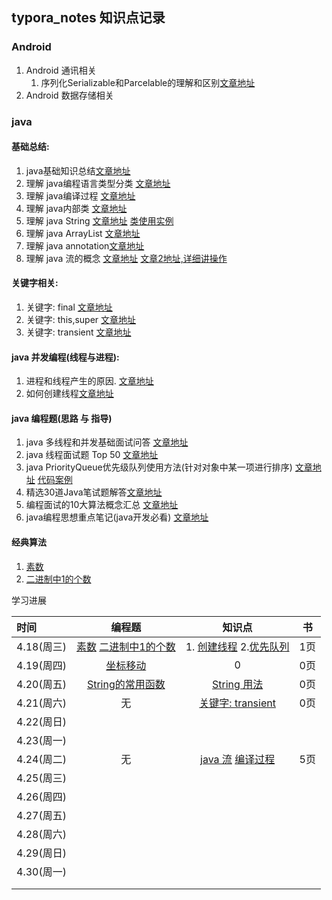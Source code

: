 ## typora_notes 知识点记录
### Android

1. Android 通讯相关
   1. 序列化Serializable和Parcelable的理解和区别[文章地址](https://github.com/chaoxiongTian/typora_notes/blob/master/%E6%8A%80%E6%9C%AF%E6%96%87%E6%A1%A3/Android%E7%9B%B8%E5%85%B3/%E5%BA%8F%E5%88%97%E5%8C%96Serializable%E5%92%8CParcelable%E7%9A%84%E7%90%86%E8%A7%A3%E5%92%8C%E5%8C%BA%E5%88%AB.md)
2. Android 数据存储相关

### java

#### 基础总结:

1. java基础知识总结[文章地址](https://github.com/chaoxiongTian/typora_notes/blob/master/%E6%8A%80%E6%9C%AF%E6%96%87%E6%A1%A3/Java%E7%9B%B8%E5%85%B3/java%E5%9F%BA%E7%A1%80%E5%A4%8D%E4%B9%A0%E6%80%BB%E7%BB%93.md)
2. 理解 java编程语言类型分类 [文章地址](https://github.com/chaoxiongTian/typora_notes/blob/master/%E6%8A%80%E6%9C%AF%E6%96%87%E6%A1%A3/Java%E7%9B%B8%E5%85%B3/%E8%AF%AD%E8%A8%80%E5%88%86%E7%B1%BB(%E7%BC%96%E8%AF%91%E5%9E%8B%E5%92%8C%E8%A7%A3%E9%87%8A%E5%9E%8B).md)
3. 理解 java编译过程 [文章地址](https://github.com/chaoxiongTian/typora_notes/blob/master/%E6%8A%80%E6%9C%AF%E6%96%87%E6%A1%A3/Java%E7%9B%B8%E5%85%B3/%E7%BC%96%E8%AF%91%E8%BF%87%E7%A8%8B%E5%92%8C%E8%BF%90%E8%A1%8C%E8%BF%87%E7%A8%8B.md)
4. 理解 java内部类 [文章地址](https://www.cnblogs.com/hasse/p/5020519.html)
5. 理解 java String [文章地址](https://www.cnblogs.com/xiaoxi/p/6036701.html)  [类使用实例](https://github.com/chaoxiongTian/algorithm/blob/master/Algorithm_java_idea/src/com/chaoxiong/niuke/huawei/StringUser.java)
6. 理解 java ArrayList [文章地址](http://www.cnblogs.com/xiaoxi/p/6097932.html)
7. 理解 java annotation[文章地址](https://blog.csdn.net/briblue/article/details/73824058)
8. 理解 java 流的概念 [文章地址](https://blog.csdn.net/sunhuaqiang1/article/details/52756999) [文章2地址,详细讲操作](www.cnblogs.com/lich/archive/2011/12/11/2283700.html)

#### 关键字相关:

1. 关键字: final [文章地址](https://www.cnblogs.com/dotgua/p/6357951.html)
2. 关键字: this,super [文章地址](http://www.cnblogs.com/hasse/p/5023392.html)
3. 关键字: transient [文章地址](http://www.cnblogs.com/lanxuezaipiao/p/3369962.html)

#### java 并发编程(线程与进程):

1. 进程和线程产生的原因. [文章地址](http://www.cnblogs.com/dolphin0520/p/3910667.html)
2. 如何创建线程[文章地址](http://www.cnblogs.com/dolphin0520/p/3913517.html)

#### java 编程题(思路 与 指导)

1. java 多线程和并发基础面试问答 [文章地址](http://www.cnblogs.com/dolphin0520/p/3932934.html)
2. java 线程面试题 Top 50 [文章地址](http://www.cnblogs.com/dolphin0520/p/3958019.html)
3. java PriorityQueue优先级队列使用方法(针对对象中某一项进行排序) [文章地址](https://blog.csdn.net/hiphopmattshi/article/details/7334487)  [代码案例](https://github.com/chaoxiongTian/algorithm/blob/master/Algorithm_java_idea/src/com/chaoxiong/niuke/huawei/priorityQueue.java)
4. 精选30道Java笔试题解答[文章地址](http://www.cnblogs.com/lanxuezaipiao/p/3371224.html)
5. 编程面试的10大算法概念汇总 [文章地址](http://www.cnblogs.com/lanxuezaipiao/p/3447757.html)
6. java编程思想重点笔记(java开发必看) [文章地址](http://www.cnblogs.com/lanxuezaipiao/p/4153070.html)


#### 经典算法

1. [素数](https://github.com/chaoxiongTian/algorithm/blob/master/Algorithm_java_idea/src/com/chaoxiong/niuke/huawei/ClassicsArithmetic.java)
2. [二进制中1的个数](https://github.com/chaoxiongTian/algorithm/blob/master/Algorithm_java_idea/src/com/chaoxiong/niuke/huawei/ClassicsArithmetic.java)


学习进展

| 时间       |                   编程题                    |                   知识点                    | 书    |
| :------- | :--------------------------------------: | :--------------------------------------: | ---- |
| 4.18(周三) | [素数](https://github.com/chaoxiongTian/algorithm/blob/master/Algorithm_java_idea/src/com/chaoxiong/niuke/huawei/ClassicsArithmetic.java) [二进制中1的个数](https://github.com/chaoxiongTian/algorithm/blob/master/Algorithm_java_idea/src/com/chaoxiong/niuke/huawei/ClassicsArithmetic.java) | 1. [创建线程](http://www.cnblogs.com/dolphin0520/p/3913517.html)  2.[优先队列](https://github.com/chaoxiongTian/algorithm/blob/master/Algorithm_java_idea/src/com/chaoxiong/niuke/huawei/priorityQueue.java) | 1页   |
| 4.19(周四) | [坐标移动](https://github.com/chaoxiongTian/algorithm/blob/master/Algorithm_java_idea/src/com/chaoxiong/niuke/huawei/HuaWei_17.java) |                    0                     | 0页   |
| 4.20(周五) | [String的常用函数](https://github.com/chaoxiongTian/algorithm/blob/master/Algorithm_java_idea/src/com/chaoxiong/niuke/huawei/StringUser.java) | [String 用法](https://www.cnblogs.com/xiaoxi/p/6036701.html) | 0页   |
| 4.21(周六) |                    无                     | [关键字: transient](http://www.cnblogs.com/lanxuezaipiao/p/3369962.html) | 0页   |
| 4.22(周日) |                                          |                                          |      |
| 4.23(周一) |                                          |                                          |      |
| 4.24(周二) |                    无                     |           [java 流]()  [编译过程]()           | 5页   |
| 4.25(周三) |                                          |                                          |      |
| 4.26(周四) |                                          |                                          |      |
| 4.27(周五) |                                          |                                          |      |
| 4.28(周六) |                                          |                                          |      |
| 4.29(周日) |                                          |                                          |      |
| 4.30(周一) |                                          |                                          |      |
|          |                                          |                                          |      |
|          |                                          |                                          |      |

